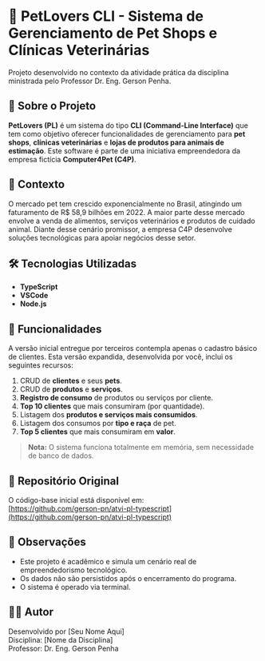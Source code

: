 # 🐾 PetLovers CLI - Sistema de Gerenciamento de Pet Shops e Clínicas Veterinárias

Projeto desenvolvido no contexto da atividade prática da disciplina ministrada pelo Professor Dr. Eng. Gerson Penha.

## 📘 Sobre o Projeto

**PetLovers (PL)** é um sistema do tipo **CLI (Command-Line Interface)** que tem como objetivo oferecer funcionalidades de gerenciamento para **pet shops**, **clínicas veterinárias** e **lojas de produtos para animais de estimação**. Este software é parte de uma iniciativa empreendedora da empresa fictícia **Computer4Pet (C4P)**.

## 💼 Contexto

O mercado pet tem crescido exponencialmente no Brasil, atingindo um faturamento de R$ 58,9 bilhões em 2022. A maior parte desse mercado envolve a venda de alimentos, serviços veterinários e produtos de cuidado animal. Diante desse cenário promissor, a empresa C4P desenvolve soluções tecnológicas para apoiar negócios desse setor.

## 🛠️ Tecnologias Utilizadas

- **TypeScript**
- **VSCode**
- **Node.js**

## 🚀 Funcionalidades

A versão inicial entregue por terceiros contempla apenas o cadastro básico de clientes. Esta versão expandida, desenvolvida por você, inclui os seguintes recursos:

1. CRUD de **clientes** e seus **pets**.
2. CRUD de **produtos** e **serviços**.
3. **Registro de consumo** de produtos ou serviços por cliente.
4. **Top 10 clientes** que mais consumiram (por quantidade).
5. Listagem dos **produtos e serviços mais consumidos**.
6. Listagem dos consumos por **tipo e raça** de pet.
7. **Top 5 clientes** que mais consumiram em **valor**.

> **Nota:** O sistema funciona totalmente em memória, sem necessidade de banco de dados.

## 🔗 Repositório Original

O código-base inicial está disponível em:  
[https://github.com/gerson-pn/atvi-pl-typescript](https://github.com/gerson-pn/atvi-pl-typescript)

## 📌 Observações

- Este projeto é acadêmico e simula um cenário real de empreendedorismo tecnológico.
- Os dados não são persistidos após o encerramento do programa.
- O sistema é operado via terminal.

## 👨‍💻 Autor

Desenvolvido por [Seu Nome Aqui]  
Disciplina: [Nome da Disciplina]  
Professor: Dr. Eng. Gerson Penha

